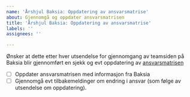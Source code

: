 ```yaml
---
name: 'Årshjul Baksia: Oppdatering av ansvarsmatrise'
about: Gjennomgå og oppdater ansvarsmatrisen
title: 'Årshjul Baksia: Oppdatering av ansvarsmatrise'
labels: ''
assignees: ''

---
```


Ønsker at dette etter hver utsendelse for gjennomgang av teamsiden på Baksia blir gjennomført en sjekk og evt oppdatering av [ansvarsmatrisen](https://digdir.sharepoint.com/:p:/r/sites/TeamStyringssystem/Delte%20dokumenter/General/Baksia_leveranser/Ansvarsmatrise%20Baksia/Ansvarsmatrise%20Baksia%20per%2028.11.2024.pptx?d=w923db82deaa34b56915dd50ff5b7f712&csf=1&web=1&e=qfZhQG)

- [ ] Oppdater ansvarsmatrisen med informasjon fra Baksia
- [ ] Gjennomgå evt tilbakemeldinger om endring i ansvar (som følge av utsendelse om oppdatering).
